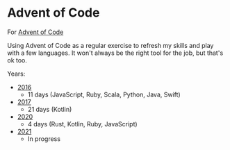 # Advent of Code

For [Advent of Code](http://adventofcode.com/)

Using Advent of Code as a regular exercise to refresh my skills and play with a few languages. It won't always be the right tool for the job, but that's ok
too.

Years:

* [2016](2016)
    * 11 days (JavaScript, Ruby, Scala, Python, Java, Swift)
* [2017](2017)
    * 21 days (Kotlin)
* [2020](2020)
    * 4 days (Rust, Kotlin, Ruby, JavaScript)
* [2021](2021)
    * In progress
